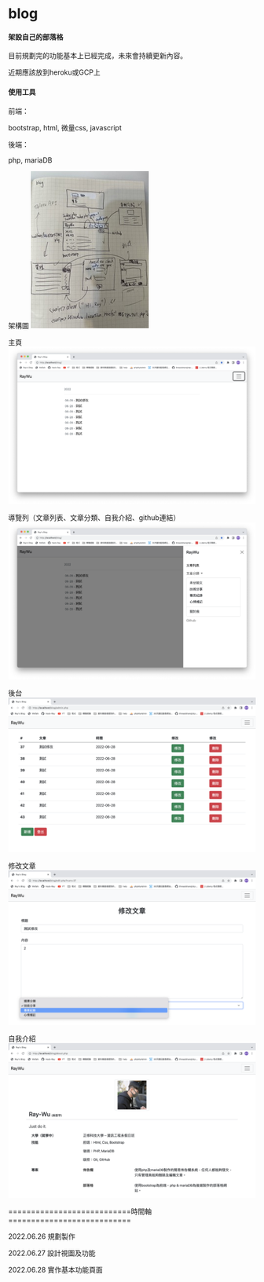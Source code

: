# blog

#### 架設自己的部落格

目前規劃完的功能基本上已經完成，未來會持續更新內容。

近期應該放到heroku或GCP上

#### 使用工具

<p>前端：</p>
<p>bootstrap, html, 微量css, javascript</p>
<p>後端：</p>
<p>php, mariaDB</p>

架構圖
![image](https://github.com/Hack-Ray/Ray-s-Blog/blob/master/photos/blog%E6%9E%B6%E6%A7%8B%E5%9C%96.jpeg)

主頁
![image](https://github.com/Hack-Ray/Ray-s-Blog/blob/master/photos/%E4%B8%BB%E9%A0%81.png)

導覽列（文章列表、文章分類、自我介紹、github連結）
![image](https://github.com/Hack-Ray/Ray-s-Blog/blob/master/photos/%E5%B0%8E%E8%A6%BD%E5%88%97%E5%8A%9F%E8%83%BD.png)

後台
![image](https://github.com/Hack-Ray/Ray-s-Blog/blob/master/photos/%E5%BE%8C%E5%8F%B0%E9%A0%81%E9%9D%A2.png)

修改文章
![image](https://github.com/Hack-Ray/Ray-s-Blog/blob/master/photos/%E4%BF%AE%E6%94%B9%E6%96%87%E7%AB%A0%E9%A0%81%E9%9D%A2.png)

自我介紹
![image](https://github.com/Hack-Ray/Ray-s-Blog/blob/master/photos/%E8%87%AA%E6%88%91%E4%BB%8B%E7%B4%B9%E9%A0%81%E9%9D%A2.png)

===========================時間軸===========================

2022.06.26 規劃製作

2022.06.27 設計視圖及功能

2022.06.28 實作基本功能頁面